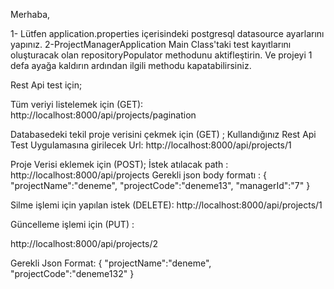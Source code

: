 Merhaba,

1- Lütfen application.properties içerisindeki postgresql datasource ayarlarını yapınız.
2-ProjectManagerApplication Main Class'taki test kayıtlarını oluşturacak olan  repositoryPopulator methodunu aktifleştirin. 
Ve projeyi 1 defa ayağa kaldırın ardından ilgili methodu kapatabilirsiniz. 






Rest Api test için;

Tüm veriyi listelemek için (GET):
http://localhost:8000/api/projects/pagination


Databasedeki tekil proje verisini çekmek için (GET) ; 
Kullandığınız Rest Api Test Uygulamasına girilecek Url: http://localhost:8000/api/projects/1

Proje Verisi eklemek için (POST);
İstek atılacak path : http://localhost:8000/api/projects
Gerekli json body formatı : 
{
    "projectName":"deneme",
    "projectCode":"deneme13",
      "managerId":"7"
}

Silme işlemi için yapılan istek (DELETE):
http://localhost:8000/api/projects/1  


Güncelleme işlemi için (PUT) :

http://localhost:8000/api/projects/2

Gerekli Json Format:
{
    "projectName":"deneme",
    "projectCode":"deneme132"
}